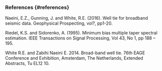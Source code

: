 ### References {#references}

Naeini, E.Z., Gunning, J. and White, R.E. (2016). Well tie for broadband seismic data. Geophysical Prospecting, vol?, pp1-20.

Riedel, K.S. and Sidorenko, A. (1995). Minimum bias multiple taper spectral estimation. IEEE Transactions on Signal Processing, Vol 43, No 1, pp 188 – 195.

White R.E. and Zabihi Naeini E. 2014. Broad-band well tie. 76th EAGE Conference and Exhibition, Amsterdam, The Netherlands, Extended Abstracts, Tu EL12 10.